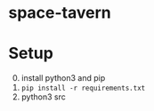 # space-tavern

# Setup

0. install python3 and pip
1. `pip install -r requirements.txt`
2. python3 src
